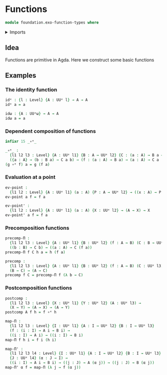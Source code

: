 # Functions

```agda
module foundation.exo-function-types where
```

<details><summary>Imports</summary>

```agda
open import foundation.universe-levels
open import foundation.exo-universes
```

</details>

## Idea

Functions are primitive in Agda. Here we construct some basic functions

## Examples

### The identity function

```agda
idᵉ : {l : Level} {A : UUᵉ l} → A → A
idᵉ a = a

idω : {A : UUᵉω} → A → A
idω a = a
```

### Dependent composition of functions

```agda
infixr 15 _∘ᵉ_

_∘ᵉ_ :
  {l1 l2 l3 : Level} {A : UUᵉ l1} {B : A → UUᵉ l2} {C : (a : A) → B a → UUᵉ l3} →
  ({a : A} → (b : B a) → C a b) → (f : (a : A) → B a) → (a : A) → C a (f a)
(g ∘ᵉ f) a = g (f a)
```

### Evaluation at a point

```agda
ev-point :
  {l1 l2 : Level} {A : UUᵉ l1} (a : A) {P : A → UUᵉ l2} → ((x : A) → P x) → P a
ev-point a f = f a

ev-point' :
  {l1 l2 : Level} {A : UUᵉ l1} (a : A) {X : UUᵉ l2} → (A → X) → X
ev-point' a f = f a
```

### Precomposition functions

```agda
precomp-Π :
  {l1 l2 l3 : Level} {A : UUᵉ l1} {B : UUᵉ l2} (f : A → B) (C : B → UUᵉ l3) →
  ((b : B) → C b) → ((a : A) → C (f a))
precomp-Π f C h a = h (f a)

precomp :
  {l1 l2 l3 : Level} {A : UUᵉ l1} {B : UUᵉ l2} (f : A → B) (C : UUᵉ l3) →
  (B → C) → (A → C)
precomp f C = precomp-Π f (λ b → C)
```

### Postcomposition functions

```agda
postcomp :
  {l1 l2 l3 : Level} {X : UUᵉ l1} {Y : UUᵉ l2} (A : UUᵉ l3) →
  (X → Y) → (A → X) → (A → Y)
postcomp A f h = f ∘ᵉ h

map-Π :
  {l1 l2 l3 : Level} {I : UUᵉ l1} {A : I → UUᵉ l2} {B : I → UUᵉ l3}
  (f : (i : I) → A i → B i) →
  ((i : I) → A i) → ((i : I) → B i)
map-Π f h i = f i (h i)

map-Π' :
  {l1 l2 l3 l4 : Level} {I : UUᵉ l1} {A : I → UUᵉ l2} {B : I → UUᵉ l3}
  {J : UUᵉ l4} (α : J → I) →
  ((i : I) → A i → B i) → ((j : J) → A (α j)) → ((j : J) → B (α j))
map-Π' α f = map-Π (λ j → f (α j))
```
